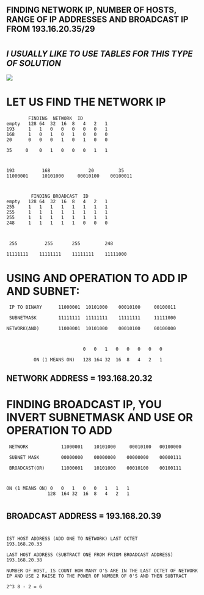 ## **FINDING NETWORK IP, NUMBER OF HOSTS, RANGE OF IP ADDRESSES AND BROADCAST IP FROM 193.16.20.35/29**

#


## ***I USUALLY LIKE TO USE TABLES FOR THIS TYPE OF SOLUTION***
![](Images/networktable.png)


# **LET US FIND THE NETWORK IP**
            FINDING  NETWORK  ID		                                       					
	empty	128	64	32	16	8	4	2	1
	193	    1	1	0	0	0	0	0   1
	168	    1	0	1	0	1	0	0	0
	20	    0	0	0	1	0	1	0   0
									
	35	   0	0	1	0	0	0	1   1
#
    193	         168	          20	     35
    11000001	 10101000	  00010100	  00100011

#

     		 FINDING BROADCAST  ID					
	empty	128	64	32	16	8	4	2	1
	255	    1	1	1	1	1	1	1	1
	255	    1	1	1	1	1	1	1	1
	255	    1	1	1	1	1	1	1	1
    248	    1	1	1	1	1	0	0	0

#

     255	      255	    255	        248	

    11111111	11111111	11111111	11111000	


# **USING AND OPERATION TO ADD IP AND SUBNET**:

     IP TO BINARY      11000001  10101000	 00010100	  00100011			

     SUBNETMASK        11111111	 11111111    11111111	  11111000		

    NETWORK(AND)       11000001	 10101000	 00010100     00100000									
#
                                0	0	1	0	0	0	0	0

              ON (1 MEANS ON) 	128	164	32	16	8	4	2	1	

## NETWORK ADDRESS = 193.168.20.32	
#

# **FINDING BROADCAST IP, YOU INVERT SUBNETMASK AND USE OR OPERATION TO ADD**		            
                    
   
     
                          
     NETWORK            11000001	10101000     00010100	00100000

     SUBNET MASK        00000000	00000000	00000000	00000111		

     BROADCAST(OR)	    11000001    10101000    00010100	00100111			

  
  #
		        					
								
    ON (1 MEANS ON)	0	0	1	0	0	1	1	1
	               128	164	32	16	8	4	2	1

#
 ## BROADCAST ADDRESS = 193.168.20.39	
#
    IST HOST ADDRESS (ADD ONE TO NETWORK) LAST OCTET		                                              193.168.20.33

    LAST HOST ADDRESS (SUBTRACT ONE FROM FRIOM BROADCAST ADDRESS)		                                                                  193.168.20.38

    NUMBER OF HOST, IS COUNT HOW MANY O'S ARE IN THE LAST OCTET OF NETWORK IP AND USE 2 RAISE TO THE POWER OF NUMBER OF 0'S AND THEN SUBTRACT	
    
    2^3	8 - 2 = 6
